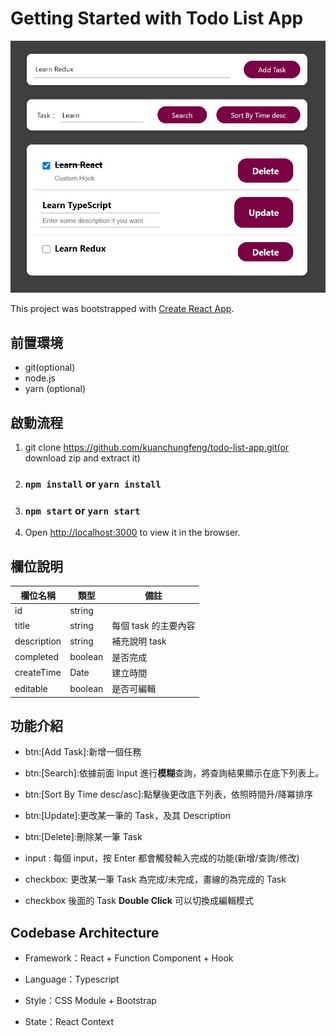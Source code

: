 # Getting Started with Todo List App

![Todo List App preview](./src/docs/images/preview.jpg)

This project was bootstrapped with [Create React App](https://github.com/facebook/create-react-app).

## 前置環境

- git(optional)
- node.js
- yarn (optional)

## 啟動流程

1. git clone https://github.com/kuanchungfeng/todo-list-app.git(or download zip and extract it)
2. ### `npm install` or `yarn install`
3. ### `npm start` or `yarn start`
4. Open [http://localhost:3000](http://localhost:3000) to view it in the browser.

## 欄位說明

| 欄位名稱    | 類型    | 備註                 |
| ----------- | ------- | -------------------- |
| id          | string  |                      |
| title       | string  | 每個 task 的主要內容 |
| description | string  | 補充說明 task        |
| completed   | boolean | 是否完成             |
| createTime  | Date    | 建立時間             |
| editable    | boolean | 是否可編輯           |

## 功能介紹

- btn:[Add Task]:新增一個任務

- btn:[Search]:依據前面 Input 進行**模糊**查詢，將查詢結果顯示在底下列表上。
- btn:[Sort By Time desc/asc]:點擊後更改底下列表，依照時間升/降冪排序
- btn:[Update]:更改某一筆的 Task，及其 Description
- btn:[Delete]:刪除某一筆 Task
- input : 每個 input，按 Enter 都會觸發輸入完成的功能(新增/查詢/修改)
- checkbox: 更改某一筆 Task 為完成/未完成，畫線的為完成的 Task
- checkbox 後面的 Task **Double Click** 可以切換成編輯模式

## Codebase Architecture

- Framework：React + Function Component + Hook
- Language：Typescript

- Style：CSS Module + Bootstrap

- State：React Context

<!-- - 測試：Jest + React Test Library -->
